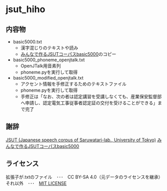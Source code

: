 # jsut_hiho

## 内容物

* basic5000.txt
    * 漢字混じりのテキストや読み
    * [みんなで作るJSUTコーパスbasic5000](https://tyc.rei-yumesaki.net/material/minnade-jsut/)のコピー
* basic5000_phoneme_openjtalk.txt
    * OpenJTalk用音素列
    * phoneme.pyを実行して取得
* basic5000_modified_openjtalk.txt
    * アクセント情報を手修正するためのテキストファイル
    * phoneme.pyを実行して取得
    * 手修正は「なお、次の者は認定講習を受講しなくても、産業保安監督部へ申請し、認定電気工事従事者認定証の交付を受けることができる」まで完了

## 謝辞

[JSUT (Japanese speech corpus of Saruwatari-lab., University of Tokyo)](https://sites.google.com/site/shinnosuketakamichi/publication/jsut)
[みんなで作るJSUTコーパスbasic5000](https://tyc.rei-yumesaki.net/material/minnade-jsut/)

## ライセンス

拡張子が.txtのファイル　･･･　CC BY-SA 4.0（元データのライセンスを継承）
それ以外　･･･　[MIT LICENSE](./MIT_LICENSE)
